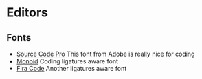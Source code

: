 # Editors

## Fonts

* [Source Code Pro](https://github.com/adobe-fonts/source-code-pro) This font from Adobe is really nice for coding
* [Monoid](https://github.com/larsenwork/monoid) Coding ligatures aware font
* [Fira Code](https://github.com/tonsky/FiraCode) Another ligatures aware font
